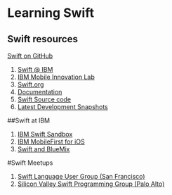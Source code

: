 # Learning Swift

## Swift resources
<a href="https://github.com/apple/swift">Swift on GitHub</a>

<ol>
<li><a href="https://developer.ibm.com/swift/">Swift @ IBM</a>
<li><a href="https://github.com/IBM-MIL">IBM Mobile Innovation Lab</a>
<li><a href="https://swift.org/">Swift.org</a>
<li><a href="https://swift.org/documentation/">Documentation</a>
<li><a href="https://swift.org/source-code/#compiler-and-standard-library">Swift Source code</a>
<li><a href="https://swift.org/download/#latest-development-snapshots">Latest Development Snapshots</a>
</ol>

##Swift at IBM
<ol>
<li><a href="https://developer.ibm.com/swift/2015/12/03/introducing-the-ibm-swift-sandbox/">IBM Swift Sandbox</a>
<li><a href="http://www.ibm.com/mobilefirst/us/en/mobilefirst-for-ios/">IBM MobileFirst for iOS</a>
<li><a href="http://www.ibm.com/cloud-computing/bluemix/solutions/mobilefirst/">Swift and BlueMix</a>
</ol>

#Swift Meetups
<ol>
<li><a href="http://www.meetup.com/swift-language/">Swift Language User Group (San Francisco)</a>
<li><a href="http://swift-language.meetup.com/cities/us/ca/palo_alto/">Silicon Valley Swift Programming Group (Palo Alto)</a>
</ol>
